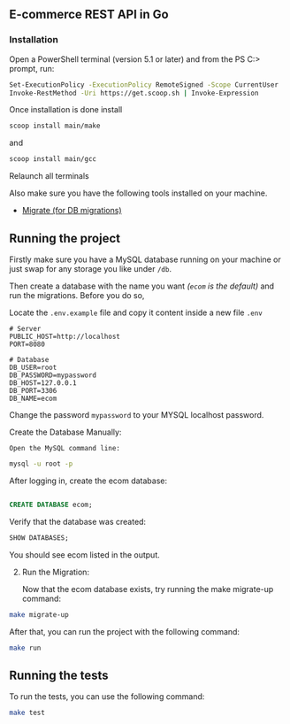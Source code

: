 ## E-commerce REST API in Go 

### Installation

Open a PowerShell terminal (version 5.1 or later) and from the PS C:\> prompt, run: 

```bash 
Set-ExecutionPolicy -ExecutionPolicy RemoteSigned -Scope CurrentUser
Invoke-RestMethod -Uri https://get.scoop.sh | Invoke-Expression

```
Once installation is done install 

```bash
scoop install main/make
```

and 

```bash
scoop install main/gcc
```

Relaunch all terminals 

Also make sure you have the following tools installed on your machine.

- [Migrate (for DB migrations)](https://github.com/golang-migrate/migrate/tree/v4.17.0/cmd/migrate)

## Running the project

Firstly make sure you have a MySQL database running on your machine or just swap for any storage you like under `/db`.

Then create a database with the name you want *(`ecom` is the default)* and run the migrations. Before you do so,

Locate the `.env.example` file and copy it content inside a new file `.env`

```env
# Server
PUBLIC_HOST=http://localhost
PORT=8080

# Database
DB_USER=root
DB_PASSWORD=mypassword
DB_HOST=127.0.0.1
DB_PORT=3306
DB_NAME=ecom
```

Change the password `mypassword` to your MYSQL localhost password.


Create the Database Manually:

    Open the MySQL command line:

```bash
mysql -u root -p
```

After logging in, create the ecom database:

```sql

CREATE DATABASE ecom;
```
Verify that the database was created:


```sql
SHOW DATABASES;
```

You should see ecom listed in the output.

2. Run the Migration:

    Now that the ecom database exists, try running the make migrate-up command:

```bash
make migrate-up
```

After that, you can run the project with the following command:

```bash
make run
```

## Running the tests

To run the tests, you can use the following command:

```bash
make test
```